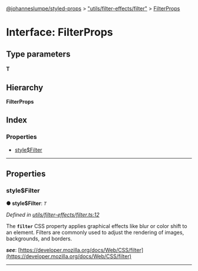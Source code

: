 [@johanneslumpe/styled-props](../README.md) > ["utils/filter-effects/filter"](../modules/_utils_filter_effects_filter_.md) > [FilterProps](../interfaces/_utils_filter_effects_filter_.filterprops.md)

# Interface: FilterProps

## Type parameters
#### T 
## Hierarchy

**FilterProps**

## Index

### Properties

* [style$Filter](_utils_filter_effects_filter_.filterprops.md#style_filter)

---

## Properties

<a id="style_filter"></a>

###  style$Filter

**● style$Filter**: *`T`*

*Defined in [utils/filter-effects/filter.ts:12](https://github.com/johanneslumpe/styled-props/blob/8e709f1/src/utils/filter-effects/filter.ts#L12)*

The **`filter`** CSS property applies graphical effects like blur or color shift to an element. Filters are commonly used to adjust the rendering of images, backgrounds, and borders.

*__see__*: [https://developer.mozilla.org/docs/Web/CSS/filter](https://developer.mozilla.org/docs/Web/CSS/filter)

___

